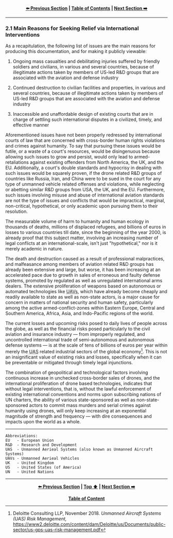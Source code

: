 <div align="center">
  
  **[:arrow_left: Previous Section][Prev] | [Table of Contents][TOC] | [Next Section :arrow_right:][Next]**
  
  [Prev]: ./2-0.md
  [Next]: ./3-0.md
  [TOC]: https://github.com/true-hindsight/long-overdue-justice/
  
</div>

---

### 2.1 Main Reasons for Seeking Relief via International Interventions

As a recapitulation, the following list of issues are the main reasons for producing this documentation, and for making it publicly viewable: 

1. Ongoing mass casualties and debilitating injuries suffered by friendly soldiers and civilians, in various and several countries, because of illegitimate actions taken by members of US-led R&D groups that are associated with the aviation and defense industry

1. Continued destruction to civilian facilities and properties, in various and several countries, because of illegitimate actions taken by members of US-led R&D groups that are associated with the aviation and defense industry

1. Inaccessible and unaffordable design of existing courts that are in charge of settling such international disputes in a civilized, timely, and effective manner 

Aforementioned issues have not been properly redressed by international courts of law that are concerned with cross-border human rights violations and crimes against humanity. To say that pursuing these issues would be futile, or a waste of a court's resources, would be disingenuous because allowing such issues to grow and persist, would only lead to armed-retaliations against existing offenders from North America, the UK, and the EU. Additionally, a court's double standards and hypocrisy in dealing with such issues would be squarely proven, if the drone related R&D groups of countries like Russia, Iran, and China were to be sued in the court for any type of unmanned vehicle related offenses and violations, while neglecting or abetting similar R&D groups from USA, the UK, and the EU. Furthermore, such issues involving misuse and abuse of international aviation standards are not the type of issues and conflicts that would be impractical, marginal, non-critical, hypothetical, or only academic upon pursuing them to their resolution. 

The measurable volume of harm to humanity and human ecology in thousands of deaths, millions of displaced refugees, and billions of euros in losses to various countries till date, since the beginning of the year 2000, is already proof that this subject matter, involving an increasing number of legal conflicts at an international-scale, isn't just "hypothetical," nor is it merely academic in nature. 

The death and destruction caused as a result of professional malpractices, and malfeasance among members of aviation related R&D groups has already been extensive and large, but worse, it has been increasing at an accelerated pace due to growth in sales of erroneous and faulty defense systems, promoted by regulated as well as unregulated international arms dealers. The extensive proliferation of weapons based on autonomous or automated technologies like <abbr title="Unmanned Aerial Vehicles">UAVs</abbr>, which have already become cheaply and readily available to state as well as non-state actors, is a major cause for concern in matters of national security and human safety, particularly among the active armed-conflict-zones within Eastern Europe, Central and Southern America, Africa, Asia, and Indo-Pacific regions of the world. 

The current losses and upcoming risks posed to daily lives of people across the globe, as well as the financial risks posed particularly to the civil aviation and insurance industry — from improperly regulated, and uncontrolled international trade of semi-autonomous and autonomous defense systems — is at the scale of tens of billions of euros per year within merely the <abbr title="Unmanned Aerial Systems">UAS</abbr> related industrial sectors of the global economy[^1]. This is not an insignificant value of existing risks and losses, specifically when it can be preventable or mitigated through timely legal injunctions.

The combination of geopolitical and technological factors involving continuous increase in unchecked cross-border sales of drones, and the international proliferation of drone based technologies, indicates that without legal interventions, that is, without the lawful enforcement of existing international conventions and norms upon subscribing nations of UN charters, the ability of various state-sponsored as well as non-state-sponsored actors to commit mass murders and serial crimes against humanity using drones, will only keep increasing at an exponential magnitude of strength and frequency — with dire consequences and impacts upon the world as a whole. 

---

```
Abbreviations:
EU   - European Union
R&D  - Research and Development
UAS  - Unmanned Aerieal Systems (also known as Unmanned Aircraft Systems)
UAVs - Unmanned Aerieal Vehicles
UK   - United Kingdom
US   - United States (of America)
UN   - United Nations
```

[^1]: Deloitte Consulting LLP, November 2018. *Unmanned Aircraft Systems (UAS) Risk Management,* https://www2.deloitte.com/content/dam/Deloitte/us/Documents/public-sector/us-gps-uas-risk-management.pdf

---

<div align="center">
  
  **[:arrow_left: Previous Section][Prev] | [Top :arrow_up:][Top] | [Next Section :arrow_right:][Next]** 
  
  **[Table of Content][TOC]**

  [Prev]: ./2-0.md
  [Top]: ./2-1.md#21-main-reasons-for-seeking-relief-via-international-interventions
  [Next]: ./3-0.md
  [TOC]: https://github.com/true-hindsight/long-overdue-justice/
  
</div>

